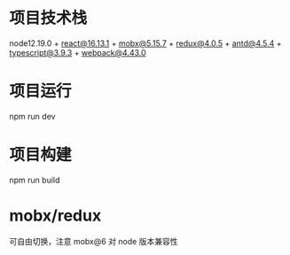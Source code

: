 # 项目技术栈

node12.19.0 + react@16.13.1 + mobx@5.15.7 + redux@4.0.5 + antd@4.5.4 + typescript@3.9.3 + webpack@4.43.0

# 项目运行

npm run dev

# 项目构建

npm run build

# mobx/redux

可自由切换，注意 mobx@6 对 node 版本兼容性

